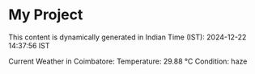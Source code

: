 # My Project

This content is dynamically generated in Indian Time (IST): 2024-12-22 14:37:56 IST


Current Weather in Coimbatore:
Temperature: 29.88 °C
Condition: haze
